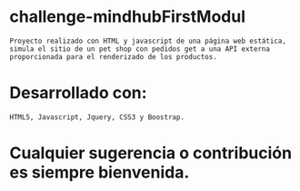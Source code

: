 # challenge-mindhubFirstModul
    Proyecto realizado con HTML y javascript de una página web estática, simula el sitio de un pet shop con pedidos get a una API externa proporcionada para el renderizado de los productos.
# Desarrollado con:
    HTML5, Javascript, Jquery, CSS3 y Boostrap.
# Cualquier sugerencia o contribución es siempre bienvenida.
